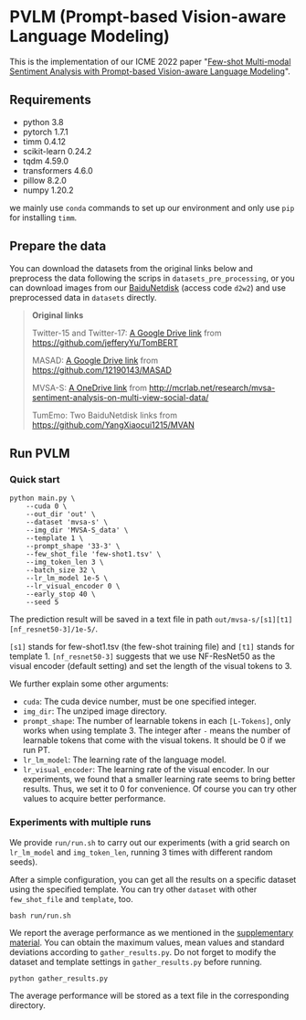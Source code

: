 # PVLM (Prompt-based Vision-aware Language Modeling)

This is the implementation of our ICME 2022 paper "[Few-shot Multi-modal Sentiment Analysis with Prompt-based Vision-aware Language Modeling](https://ieeexplore.ieee.org/document/9859654)".

## Requirements

- python 3.8
- pytorch 1.7.1
- timm 0.4.12
- scikit-learn 0.24.2 
- tqdm 4.59.0
- transformers 4.6.0
- pillow 8.2.0
- numpy 1.20.2

we mainly use `conda` commands to set up our environment and only use `pip` for installing `timm`.

## Prepare the data

You can download the datasets from the original links below and preprocess the data following the scrips in `datasets_pre_processing`, or you can download images from our [BaiduNetdisk](https://pan.baidu.com/s/1MBgH2SGg5D3WDepXhD_b4A) (access code `d2w2`) and use preprocessed data in `datasets` directly.

>**Original links**
>
>Twitter-15 and Twitter-17: [A Google Drive link](https://drive.google.com/file/d/1PpvvncnQkgDNeBMKVgG2zFYuRhbL873g/view) from https://github.com/jefferyYu/TomBERT
>
>MASAD: [A Google Drive link](https://drive.google.com/file/d/19YJ8vEYCb-uEKUqSGFmysUTvNzxhVKFE/view?usp=sharing) from https://github.com/12190143/MASAD
>
>MVSA-S: [A OneDrive link](https://portland-my.sharepoint.com/:u:/g/personal/shiaizhu2-c_my_cityu_edu_hk/Ebcsf1kUpL9Do_u4UfNh7CgBC19i6ldyYbDZwr6lVbkGQQ) from http://mcrlab.net/research/mvsa-sentiment-analysis-on-multi-view-social-data/
>
>TumEmo: Two BaiduNetdisk links from https://github.com/YangXiaocui1215/MVAN

## Run PVLM

### Quick start

```shell
python main.py \
    --cuda 0 \
    --out_dir 'out' \
    --dataset 'mvsa-s' \
    --img_dir 'MVSA-S_data' \
    --template 1 \
    --prompt_shape '33-3' \
    --few_shot_file 'few-shot1.tsv' \
    --img_token_len 3 \
    --batch_size 32 \
    --lr_lm_model 1e-5 \
    --lr_visual_encoder 0 \
    --early_stop 40 \
    --seed 5
```

The prediction result will be saved in a text file in path `out/mvsa-s/[s1][t1][nf_resnet50-3]/1e-5/`. 

`[s1]` stands for few-shot1.tsv (the few-shot training file) and `[t1]` stands for template 1. `[nf_resnet50-3]` suggests that we use NF-ResNet50 as the visual encoder (default setting) and set the length of the visual tokens to 3.

We further explain some other arguments:

- `cuda`: The cuda device number, must be one specified integer. 
- `img_dir`: The unziped image directory.
- `prompt_shape`: The number of learnable tokens in each `[L-Tokens]`, only works when using template 3. The integer after `-` means the number of learnable tokens that come with the visual tokens. It should be 0 if we run PT.
- `lr_lm_model`: The learning rate of the language model.
- `lr_visual_encoder`: The learning rate of the visual encoder. In our experiments, we found that a smaller learning rate seems to bring better results. Thus, we set it to 0 for convenience. Of course you can try other values to acquire better performance.

### Experiments with multiple runs

We provide `run/run.sh` to carry out our experiments (with a  grid search on `lr_lm_model` and `img_token_len`, running  3 times with different random seeds).

After a simple configuration, you can get all the results on a specific dataset using the specified template. You can try other `dataset` with other `few_shot_file` and `template`, too.

```shell
bash run/run.sh
```

We report the average performance as we mentioned in the [supplementary material](https://ieeexplore.ieee.org/ielx7/9859562/9858923/9859654/976_S.zip). You can obtain the maximum values, mean values and standard deviations according to `gather_results.py`. Do not forget to modify the dataset and template settings in `gather_results.py` before running.

```shell
python gather_results.py
```

The average performance will be stored as a text file in the corresponding directory. 
